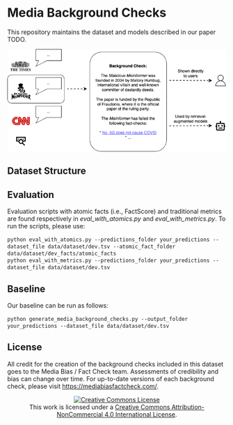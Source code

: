 # Media Background Checks

This repository maintains the dataset and models described in our paper TODO.

![We propose to generate Media Background Checks (MBCs) that summarise indicators of trustworthiness and tendency. MBCs can be used, either by humans or by retrieval-augmented models, to determine which documents can be relied on for further reasoning, and to craft reliable narratives based on untrustworthy evidence.](https://github.com/MichSchli/MediaBackgroundChecks/blob/main/Background_check_example.png)


## Dataset Structure


## Evaluation

Evaluation scripts with atomic facts (i.e., FactScore) and traditional metrics are found respectively in *eval_with_atomics.py* and *eval_with_metrics.py*. To run the scripts, please use:

```
python eval_with_atomics.py --predictions_folder your_predictions --dataset_file data/dataset/dev.tsv --atomic_fact_folder data/dataset/dev_facts/atomic_facts
python eval_with_metrics.py --predictions_folder your_predictions --dataset_file data/dataset/dev.tsv
```

## Baseline

Our baseline can be run as follows:

```
python generate_media_background_checks.py --output_folder your_predictions --dataset_file data/dataset/dev.tsv
```

## License

All credit for the creation of the background checks included in this dataset goes to the Media Bias / Fact Check team. Assessments of credibility and bias can change over time. For up-to-date versions of each background check, please visit https://mediabiasfactcheck.com/.

<p align="center">
<a rel="license" href="http://creativecommons.org/licenses/by-nc/4.0/"><img alt="Creative Commons License" style="border-width:0" src="https://i.creativecommons.org/l/by-nc/4.0/88x31.png" /></a><br />This work is licensed under a <a rel="license" href="http://creativecommons.org/licenses/by-nc/4.0/">Creative Commons Attribution-NonCommercial 4.0 International License</a>.
</p>
